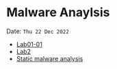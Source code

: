 # Malware Anaylsis

Date: `Thu 22 Dec 2022`

- [Lab01-01](hw-lab01-01.md)
- [Lab2](hw-lab2.md)
- [Static malware analysis](hw-static-malware-analysis.md)